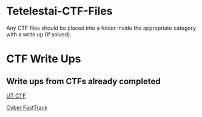 # Tetelestai-CTF-Files
Any CTF files should be placed into a folder inside the appropriate category with a write up (If solved).

# CTF Write Ups
## Write ups from CTFs already completed

[UT CTF](https://ctftime.org/event/929/tasks/)

[Cyber FastTrack](https://github.com/jselliott/CyberFastTrack_SP2020)
